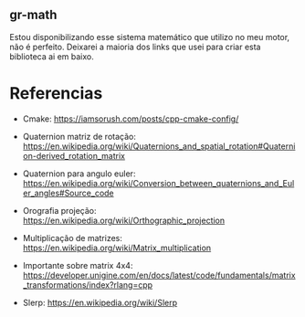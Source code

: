 ## gr-math

Estou disponibilizando esse sistema matemático que utilizo no meu motor, não é perfeito. Deixarei a maioria dos links que usei para criar esta biblioteca ai em baixo.

# Referencias

* Cmake: https://iamsorush.com/posts/cpp-cmake-config/

* Quaternion matriz de rotação: https://en.wikipedia.org/wiki/Quaternions_and_spatial_rotation#Quaternion-derived_rotation_matrix

* Quaternion para angulo euler: https://en.wikipedia.org/wiki/Conversion_between_quaternions_and_Euler_angles#Source_code

* Orografia projeção: https://en.wikipedia.org/wiki/Orthographic_projection

* Multiplicação de matrizes: https://en.wikipedia.org/wiki/Matrix_multiplication

* Importante sobre matrix 4x4: https://developer.unigine.com/en/docs/latest/code/fundamentals/matrix_transformations/index?rlang=cpp

* Slerp: https://en.wikipedia.org/wiki/Slerp


